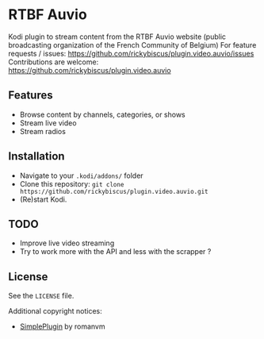 # RTBF Auvio
Kodi plugin to stream content from the RTBF Auvio website (public broadcasting organization of the French Community of Belgium)
For feature requests / issues:
https://github.com/rickybiscus/plugin.video.auvio/issues
Contributions are welcome:
https://github.com/rickybiscus/plugin.video.auvio

## Features
* Browse content by channels, categories, or shows
* Stream live video
* Stream radios

## Installation
* Navigate to your `.kodi/addons/` folder
* Clone this repository: `git clone https://github.com/rickybiscus/plugin.video.auvio.git`
* (Re)start Kodi.

## TODO
* Improve live video streaming
* Try to work more with the API and less with the scrapper ?

## License
See the `LICENSE` file.

Additional copyright notices:
* [SimplePlugin](https://github.com/romanvm/script.module.simpleplugin/stargazers) by romanvm